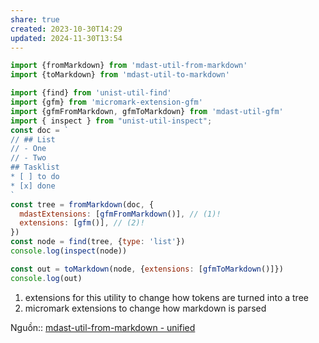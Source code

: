 ```yaml
---
share: true
created: 2023-10-30T14:29
updated: 2024-11-30T13:54
---
```

```js title="Tạo cây cú pháp từ markdown"
import {fromMarkdown} from 'mdast-util-from-markdown'
import {toMarkdown} from 'mdast-util-to-markdown'

import {find} from 'unist-util-find'
import {gfm} from 'micromark-extension-gfm'
import {gfmFromMarkdown, gfmToMarkdown} from 'mdast-util-gfm'
import { inspect } from "unist-util-inspect";
const doc = `
// ## List 
// - One
// - Two 
## Tasklist
* [ ] to do
* [x] done
`
const tree = fromMarkdown(doc, {
  mdastExtensions: [gfmFromMarkdown()], // (1)!
  extensions: [gfm()], // (2)!
})
const node = find(tree, {type: 'list'})
console.log(inspect(node))

const out = toMarkdown(node, {extensions: [gfmToMarkdown()]})
console.log(out)
```

1. extensions for this utility to change how tokens are turned into a tree 
2. micromark extensions to change how markdown is parsed

Nguồn:: [mdast-util-from-markdown - unified](https://unifiedjs.com/explore/package/mdast-util-from-markdown/)